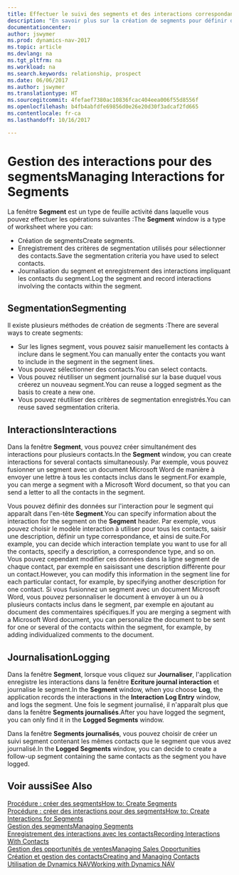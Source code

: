```yaml
---
title: Effectuer le suivi des segments et des interactions correspondantes
description: "En savoir plus sur la création de segments pour définir des groupes de contacts et spécifier des interactions pour des segments."
documentationcenter: 
author: jswymer
ms.prod: dynamics-nav-2017
ms.topic: article
ms.devlang: na
ms.tgt_pltfrm: na
ms.workload: na
ms.search.keywords: relationship, prospect
ms.date: 06/06/2017
ms.author: jswymer
ms.translationtype: HT
ms.sourcegitcommit: 4fefaef7380ac10836fcac404eea006f55d8556f
ms.openlocfilehash: b4fb4abfdfe69856d0e26e20d30f3adcaf2fd665
ms.contentlocale: fr-ca
ms.lasthandoff: 10/16/2017

---
```

# <a name="managing-interactions-for-segments"></a><span data-ttu-id="155ca-103">Gestion des interactions pour des segments</span><span class="sxs-lookup"><span data-stu-id="155ca-103">Managing Interactions for Segments</span></span>
<span data-ttu-id="155ca-104">La fenêtre **Segment** est un type de feuille activité dans laquelle vous pouvez effectuer les opérations suivantes :</span><span class="sxs-lookup"><span data-stu-id="155ca-104">The **Segment** window is a type of worksheet where you can:</span></span>

* <span data-ttu-id="155ca-105">Création de segments</span><span class="sxs-lookup"><span data-stu-id="155ca-105">Create segments.</span></span>
* <span data-ttu-id="155ca-106">Enregistrement des critères de segmentation utilisés pour sélectionner des contacts.</span><span class="sxs-lookup"><span data-stu-id="155ca-106">Save the segmentation criteria you have used to select contacts.</span></span>
* <span data-ttu-id="155ca-107">Journalisation du segment et enregistrement des interactions impliquant les contacts du segment.</span><span class="sxs-lookup"><span data-stu-id="155ca-107">Log the segment and record interactions involving the contacts within the segment.</span></span>

## <a name="segmenting"></a><span data-ttu-id="155ca-108">Segmentation</span><span class="sxs-lookup"><span data-stu-id="155ca-108">Segmenting</span></span>
<span data-ttu-id="155ca-109">Il existe plusieurs méthodes de création de segments :</span><span class="sxs-lookup"><span data-stu-id="155ca-109">There are several ways to create segments:</span></span>

* <span data-ttu-id="155ca-110">Sur les lignes segment, vous pouvez saisir manuellement les contacts à inclure dans le segment.</span><span class="sxs-lookup"><span data-stu-id="155ca-110">You can manually enter the contacts you want to include in the segment in the segment lines.</span></span>
* <span data-ttu-id="155ca-111">Vous pouvez sélectionner des contacts.</span><span class="sxs-lookup"><span data-stu-id="155ca-111">You can select contacts.</span></span>
* <span data-ttu-id="155ca-112">Vous pouvez réutiliser un segment journalisé sur la base duquel vous créerez un nouveau segment.</span><span class="sxs-lookup"><span data-stu-id="155ca-112">You can reuse a logged segment as the basis to create a new one.</span></span>
* <span data-ttu-id="155ca-113">Vous pouvez réutiliser des critères de segmentation enregistrés.</span><span class="sxs-lookup"><span data-stu-id="155ca-113">You can reuse saved segmentation criteria.</span></span>

## <a name="interactions"></a><span data-ttu-id="155ca-114">Interactions</span><span class="sxs-lookup"><span data-stu-id="155ca-114">Interactions</span></span>
<span data-ttu-id="155ca-115">Dans la fenêtre **Segment**, vous pouvez créer simultanément des interactions pour plusieurs contacts.</span><span class="sxs-lookup"><span data-stu-id="155ca-115">In the **Segment** window, you can create interactions for several contacts simultaneously.</span></span> <span data-ttu-id="155ca-116">Par exemple, vous pouvez fusionner un segment avec un document Microsoft Word de manière à envoyer une lettre à tous les contacts inclus dans le segment.</span><span class="sxs-lookup"><span data-stu-id="155ca-116">For example, you can merge a segment with a Microsoft Word document, so that you can send a letter to all the contacts in the segment.</span></span>

<span data-ttu-id="155ca-117">Vous pouvez définir des données sur l'interaction pour le segment qui apparaît dans l'en-tête **Segment**.</span><span class="sxs-lookup"><span data-stu-id="155ca-117">You can specify information about the interaction for the segment on the **Segment** header.</span></span> <span data-ttu-id="155ca-118">Par exemple, vous pouvez choisir le modèle interaction à utiliser pour tous les contacts, saisir une description, définir un type correspondance, et ainsi de suite.</span><span class="sxs-lookup"><span data-stu-id="155ca-118">For example, you can decide which interaction template you want to use for all the contacts, specify a description, a correspondence type, and so on.</span></span> <span data-ttu-id="155ca-119">Vous pouvez cependant modifier ces données dans la ligne segment de chaque contact, par exemple en saisissant une description différente pour un contact.</span><span class="sxs-lookup"><span data-stu-id="155ca-119">However, you can modify this information in the segment line for each particular contact, for example, by specifying another description for one contact.</span></span> <span data-ttu-id="155ca-120">Si vous fusionnez un segment avec un document Microsoft Word, vous pouvez personnaliser le document à envoyer à un ou à plusieurs contacts inclus dans le segment, par exemple en ajoutant au document des commentaires spécifiques.</span><span class="sxs-lookup"><span data-stu-id="155ca-120">If you are merging a segment with a Microsoft Word document, you can personalize the document to be sent for one or several of the contacts within the segment, for example, by adding individualized comments to the document.</span></span>

## <a name="logging"></a><span data-ttu-id="155ca-121">Journalisation</span><span class="sxs-lookup"><span data-stu-id="155ca-121">Logging</span></span>
<span data-ttu-id="155ca-122">Dans la fenêtre **Segment**, lorsque vous cliquez sur **Journaliser**, l'application enregistre les interactions dans la fenêtre **Ecriture journal interaction** et journalise le segment.</span><span class="sxs-lookup"><span data-stu-id="155ca-122">In the **Segment** window, when you choose **Log**, the application records the interactions in the **Interaction Log Entry** window, and logs the segment.</span></span> <span data-ttu-id="155ca-123">Une fois le segment journalisé, il n'apparaît plus que dans la fenêtre **Segments journalisés**.</span><span class="sxs-lookup"><span data-stu-id="155ca-123">After you have logged the segment, you can only find it in the **Logged Segments** window.</span></span>

<span data-ttu-id="155ca-124">Dans la fenêtre **Segments journalisés**, vous pouvez choisir de créer un suivi segment contenant les mêmes contacts que le segment que vous avez journalisé.</span><span class="sxs-lookup"><span data-stu-id="155ca-124">In the **Logged Segments** window, you can decide to create a follow-up segment containing the same contacts as the segment you have logged.</span></span>

## <a name="see-also"></a><span data-ttu-id="155ca-125">Voir aussi</span><span class="sxs-lookup"><span data-stu-id="155ca-125">See Also</span></span>
[<span data-ttu-id="155ca-126">Procédure : créer des segments</span><span class="sxs-lookup"><span data-stu-id="155ca-126">How to: Create Segments</span></span>](marketing-how-create-segment.md)  
[<span data-ttu-id="155ca-127">Procédure : créer des interactions pour des segments</span><span class="sxs-lookup"><span data-stu-id="155ca-127">How to: Create Interactions for Segments</span></span>](marketing-how-create-interactions.md)  
[<span data-ttu-id="155ca-128">Gestion des segments</span><span class="sxs-lookup"><span data-stu-id="155ca-128">Managing Segments</span></span>](marketing-segments.md)  
[<span data-ttu-id="155ca-129">Enregistrement des interactions avec les contacts</span><span class="sxs-lookup"><span data-stu-id="155ca-129">Recording Interactions With Contacts</span></span>](marketing-interactions.md)  
[<span data-ttu-id="155ca-130">Gestion des opportunités de ventes</span><span class="sxs-lookup"><span data-stu-id="155ca-130">Managing Sales Opportunities</span></span>](marketing-manage-sales-opportunities.md)  
[<span data-ttu-id="155ca-131">Création et gestion des contacts</span><span class="sxs-lookup"><span data-stu-id="155ca-131">Creating and Managing Contacts</span></span>](marketing-contacts.md)  
[<span data-ttu-id="155ca-132">Utilisation de Dynamics NAV</span><span class="sxs-lookup"><span data-stu-id="155ca-132">Working with Dynamics NAV</span></span>](ui-work-product.md)

